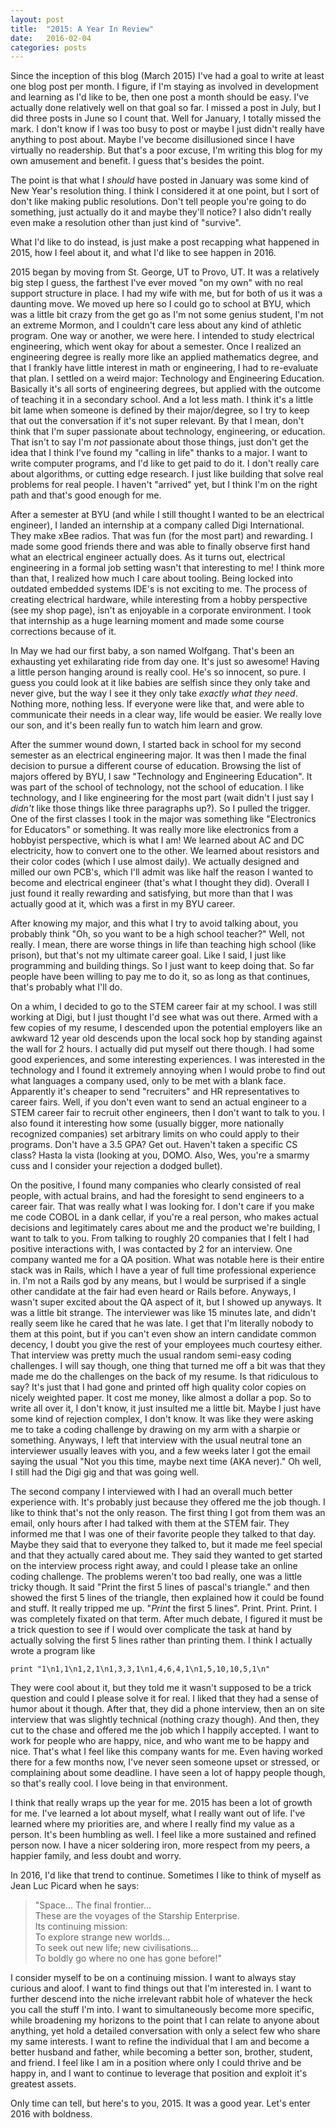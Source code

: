 ```yaml
---
layout: post
title:  "2015: A Year In Review"
date:   2016-02-04
categories: posts
---
```


Since the inception of this blog (March 2015) I've had a goal to write at least one blog post per month. I figure, if I'm staying as involved in development and learning as I'd like to be, then one post a month should be easy. I've actually done relatively well on that goal so far. I missed a post in July, but I did three posts in June so I count that. Well for January, I totally missed the mark. I don't know if I was too busy to post or maybe I just didn't really have anything to post about. Maybe I've become disillusioned since I have virtually no readership. But that's a poor excuse, I'm writing this blog for my own amusement and benefit. I guess that's besides the point.

The point is that what I _should_ have posted in January was some kind of New Year's resolution thing. I think I considered it at one point, but I sort of don't like making public resolutions. Don't tell people you're going to do something, just actually do it and maybe they'll notice? I also didn't really even make a resolution other than just kind of "survive".

What I'd like to do instead, is just make a post recapping what happened in 2015, how I feel about it, and what I'd like to see happen in 2016.

2015 began by moving from St. George, UT to Provo, UT. It was a relatively big step I guess, the farthest I've ever moved "on my own" with no real support structure in place. I had my wife with me, but for both of us it was a daunting move. We moved up here so I could go to school at BYU, which was a little bit crazy from the get go as I'm not some genius student, I'm not an extreme Mormon, and I couldn't care less about any kind of athletic program. One way or another, we were here. I intended to study electrical engineering, which went okay for about a semester. Once I realized an engineering degree is really more like an applied mathematics degree, and that I frankly have little interest in math or engineering, I had to re-evaluate that plan. I settled on a weird major: Technology and Engineering Education. Basically it's all sorts of engineering degrees, but applied with the outcome of teaching it in a secondary school. And a lot less math. I think it's a little bit lame when someone is defined by their major/degree, so I try to keep that out the conversation if it's not super relevant. By that I mean, don't think that I'm super passionate about technology, engineering, or education. That isn't to say I'm _not_ passionate about those things, just don't get the idea that I think I've found my "calling in life" thanks to a major. I want to write computer programs, and I'd like to get paid to do it. I don't really care about algorithms, or cutting edge research. I just like building that solve real problems for real people. I haven't "arrived" yet, but I think I'm on the right path and that's good enough for me.

After a semester at BYU (and while I still thought I wanted to be an electrical engineer), I landed an internship at a company called Digi International. They make xBee radios. That was fun (for the most part) and rewarding. I made some good friends there and was able to finally observe first hand what an electrical engineer actually does. As it turns out, electrical engineering in a formal job setting wasn't that interesting to me! I think more than that, I realized how much I care about tooling. Being locked into outdated embedded systems IDE's is not exciting to me. The process of creating electrical hardware, while interesting from a hobby perspective (see my shop page), isn't as enjoyable in a corporate environment. I took that internship as a huge learning moment and made some course corrections because of it.

In May we had our first baby, a son named Wolfgang. That's been an exhausting yet exhilarating ride from day one. It's just so awesome! Having a little person hanging around is really cool. He's so innocent, so pure. I guess you could look at it like babies are selfish since they only take and never give, but the way I see it they only take _exactly what they need_. Nothing more, nothing less. If everyone were like that, and were able to communicate their needs in a clear way, life would be easier. We really love our son, and it's been really fun to watch him learn and grow.

After the summer wound down, I started back in school for my second semester as an electrical engineering major. It was then I made the final decision to pursue a different course of education. Browsing the list of majors offered by BYU, I saw "Technology and Engineering Education". It was part of the school of technology, not the school of education. I like technology, and I like engineering for the most part (wait didn't I just say I _didn't_ like those things like three paragraphs up?). So I pulled the trigger. One of the first classes I took in the major was something like "Electronics for Educators" or something. It was really more like electronics from a hobbyist perspective, which is what I am! We learned about AC and DC electricity, how to convert one to the other. We learned about resistors and their color codes (which I use almost daily). We actually designed and milled our own PCB's, which I'll admit was like half the reason I wanted to become and electrical engineer (that's what I thought they did). Overall I just found it really rewarding and satisfying, but more than that I was actually good at it, which was a first in my BYU career.

After knowing my major, and this what I try to avoid talking about, you probably think "Oh, so you want to be a high school teacher?" Well, not really. I mean, there are worse things in life than teaching high school (like prison), but that's not my ultimate career goal. Like I said, I just like programming and building things. So I just want to keep doing that. So far people have been willing to pay me to do it, so as long as that continues, that's probably what I'll do.

On a whim, I decided to go to the STEM career fair at my school. I was still working at Digi, but I just thought I'd see what was out there. Armed with a few copies of my resume, I descended upon the potential employers like an awkward 12 year old descends upon the local sock hop by standing against the wall for 2 hours. I actually did put myself out there though. I had some good experiences, and some interesting experiences. I was interested in the technology and I found it extremely annoying when I would probe to find out what languages a company used, only to be met with a blank face. Apparently it's cheaper to send "recruiters" and HR representatives to career fairs. Well, if you don't even want to send an actual engineer to a STEM career fair to recruit other engineers, then I don't want to talk to you. I also found it interesting how some (usually bigger, more nationally recognized companies) set arbitrary limits on who could apply to their programs. Don't have a 3.5 GPA? Get out. Haven't taken a specific CS class? Hasta la vista (looking at you, DOMO. Also, Wes, you're a smarmy cuss and I consider your rejection a dodged bullet).

On the positive, I found many companies who clearly consisted of real people, with actual brains, and had the foresight to send engineers to a career fair. That was really what I was looking for. I don't care if you make me code COBOL in a dank cellar, if you're a real person, who makes actual decisions and legitimately cares about me and the product we're building, I want to talk to you. From talking to roughly 20 companies that I felt I had positive interactions with, I was contacted by 2 for an interview. One company wanted me for a QA position. What was notable here is their entire stack was in Rails, which I have a year of full time professional experience in. I'm not a Rails god by any means, but I would be surprised if a single other candidate at the fair had even heard or Rails before. Anyways, I wasn't super excited about the QA aspect of it, but I showed up anyways. It was a little bit strange. The interviewer was like 15 minutes late, and didn't really seem like he cared that he was late. I get that I'm literally nobody to them at this point, but if you can't even show an intern candidate common decency, I doubt you give the rest of your employees much courtesy either. That interview was pretty much the usual random semi-easy coding challenges. I will say though, one thing that turned me off a bit was that they made me do the challenges on the back of my resume. Is that ridiculous to say? It's just that I had gone and printed off high quality color copies on nicely weighted paper. It cost me money, like almost a dollar a pop. So to write all over it, I don't know, it just insulted me a little bit. Maybe I just have some kind of rejection complex, I don't know. It was like they were asking me to take a coding challenge by drawing on my arm with a sharpie or something. Anyways, I left that interview with the usual neutral tone an interviewer usually leaves with you, and a few weeks later I got the email saying the usual "Not you this time, maybe next time (AKA never)." Oh well, I still had the Digi gig and that was going well.

The second company I interviewed with I had an overall much better experience with. It's probably just because they offered me the job though. I like to think that's not the only reason. The first thing I got from them was an email, only hours after I had talked with them at the STEM fair. They informed me that I was one of their favorite people they talked to that day. Maybe they said that to everyone they talked to, but it made me feel special and that they actually cared about me. They said they wanted to get started on the interview process right away, and could I please take an online coding challenge. The problems weren't too bad really, one was a little tricky though. It said "Print the first 5 lines of pascal's triangle." and then showed the first 5 lines of the triangle, then explained how it could be found and stuff. It really tripped me up. "*Print* the first 5 lines". Print. Print. Print. I was completely fixated on that term. After much debate, I figured it must be a trick question to see if I would over complicate the task at hand by actually solving the first 5 lines rather than printing them. I think I actually wrote a program like

    print "1\n1,1\n1,2,1\n1,3,3,1\n1,4,6,4,1\n1,5,10,10,5,1\n"

They were cool about it, but they told me it wasn't supposed to be a trick question and could I please solve it for real. I liked that they had a sense of humor about it though. After that, they did a phone interview, then an on site interview that was slightly technical (nothing crazy though). And then, they cut to the chase and offered me the job which I happily accepted. I want to work for people who are happy, nice, and who want me to be happy and nice. That's what I feel like this company wants for me. Even having worked there for a few months now, I've never seen someone upset or stressed, or complaining about some deadline. I have seen a lot of happy people though, so that's really cool. I love being in that environment.

I think that really wraps up the year for me. 2015 has been a lot of growth for me. I've learned a lot about myself, what I really want out of life. I've learned where my priorities are, and where I really find my value as a person. It's been humbling as well. I feel like a more sustained and refined person now. I have a nicer soldering iron, more respect from my peers, a happier family, and less doubt and worry.

In 2016, I'd like that trend to continue. Sometimes I like to think of myself as Jean Luc Picard when he says:

> "Space... The final frontier...  
> These are the voyages of the Starship Enterprise.  
> Its continuing mission:  
> To explore strange new worlds...  
> To seek out new life; new civilisations...  
> To boldly go where no one has gone before!"  

I consider myself to be on a continuing mission. I want to always stay curious and aloof. I want to find things out that I'm interested in. I want to further descend into the niche irrelevant rabbit hole of whatever the heck you call the stuff I'm into. I want to simultaneously become more specific, while broadening my horizons to the point that I can relate to anyone about anything, yet hold a detailed conversation with only a select few who share my same interests. I want to refine the individual that I am and become a better husband and father, while becoming a better son, brother, student, and friend. I feel like I am in a position where only I could thrive and be happy in, and I want to continue to leverage that position and exploit it's greatest assets.

Only time can tell, but here's to you, 2015. It was a good year. Let's enter 2016 with boldness.
